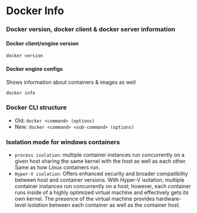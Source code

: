 # Docker Info

### Docker version, docker client & docker server information

#### Docker client/engine version

```
docker version
```

#### Docker engine configs

Shows information about containers & images as well

```
docker info
```

### Docker CLI structure

* Old: `docker <command> (options)`
* New: `docker <command> <sub-command> (options)`

### Isolation mode for windows containers

* `process isolation`: multiple container instances run concurrently on a given host sharing the same kernel with the host as well as each other. Same as how Linux containers run.
* `Hyper-V isolation`: Offers enhanced security and broader compatibility between host and container versions. With Hyper-V isolation, multiple container instances run concurrently on a host; however, each container runs inside of a highly optimized virtual machine and effectively gets its own kernel. The presence of the virtual machine provides hardware-level isolation between each container as well as the container host.
